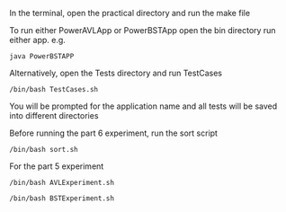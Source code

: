 In the terminal, open the practical directory and run the make file

To run either PowerAVLApp or PowerBSTApp open the bin directory run either app. e.g.
	
	java PowerBSTAPP
 
Alternatively, open the Tests directory and run TestCases
	
	/bin/bash TestCases.sh

You will be prompted for the application name and all tests will be saved into different directories

Before running the part 6 experiment, run the sort script 
	
	/bin/bash sort.sh

For the part 5 experiment 
	
	/bin/bash AVLExperiment.sh 

	/bin/bash BSTExperiment.sh 